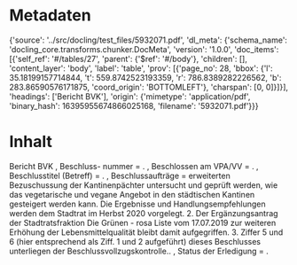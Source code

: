 # Metadaten
{'source': '../src/docling/test_files/5932071.pdf', 'dl_meta': {'schema_name': 'docling_core.transforms.chunker.DocMeta', 'version': '1.0.0', 'doc_items': [{'self_ref': '#/tables/27', 'parent': {'$ref': '#/body'}, 'children': [], 'content_layer': 'body', 'label': 'table', 'prov': [{'page_no': 28, 'bbox': {'l': 35.18199157714844, 't': 559.8742523193359, 'r': 786.8389282226562, 'b': 283.86590576171875, 'coord_origin': 'BOTTOMLEFT'}, 'charspan': [0, 0]}]}], 'headings': ['Bericht BVK'], 'origin': {'mimetype': 'application/pdf', 'binary_hash': 16395955674866025168, 'filename': '5932071.pdf'}}}

# Inhalt
Bericht BVK
, Beschluss- nummer = . , Beschlossen am VPA/VV = . , Beschlusstitel (Betreff) = . , Beschlussaufträge = erweiterten Bezuschussung der Kantinenpächter untersucht und geprüft werden, wie das vegetarische und vegane Angebot in den städtischen Kantinen gesteigert werden kann. Die Ergebnisse und Handlungsempfehlungen werden dem Stadtrat im Herbst 2020 vorgelegt. 2. Der Ergänzungsantrag der Stadtratsfraktion Die Grünen - rosa Liste vom 17.07.2019 zur weiteren Erhöhung der Lebensmittelqualität bleibt damit aufgegriffen. 3. Ziffer 5 und 6 (hier entsprechend als Ziff. 1 und 2 aufgeführt) dieses Beschlusses unterliegen der Beschlussvollzugskontrolle.. , Status der Erledigung = .